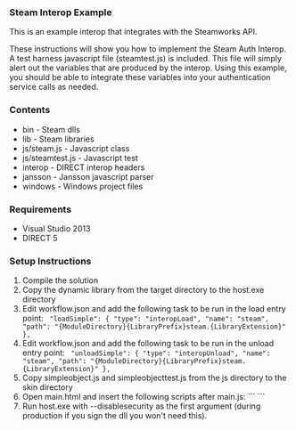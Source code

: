 ### Steam Interop Example

This is an example interop that integrates with the Steamworks API.

These instructions will show you how to implement the Steam Auth Interop. 
A test harness javascript file (steamtest.js) is included. 
This file will simply alert out the variables that are produced by the interop. 
Using this example, you should be able to integrate these variables into your authentication service calls as needed.

### Contents 

* bin - Steam dlls
* lib - Steam libraries
* js/steam.js - Javascript class
* js/steamtest.js - Javascript test
* interop - DIRECT interop headers
* jansson - Jansson javascript parser
* windows - Windows project files

### Requirements

* Visual Studio 2013
* DIRECT 5

### Setup Instructions

1. Compile the solution
2. Copy the dynamic library from the target directory to the host.exe directory
3. Edit workflow.json and add the following task to be run in the load entry point: ```
    "loadSimple": {
        "type": "interopLoad",
        "name": "steam",
        "path": "{ModuleDirectory}{LibraryPrefix}steam.{LibraryExtension}"
    },```
4. Edit workflow.json and add the following task to be run in the unload entry point: ```
    "unloadSimple": {
        "type": "interopUnload",
        "name": "steam",
        "path": "{ModuleDirectory}{LibraryPrefix}steam.{LibraryExtension}"
    },```
5. Copy simpleobject.js and simpleobjecttest.js from the js directory to the skin directory
6. Open main.html and insert the following scripts after main.js: ```
    <script src="steam.js" type="text/javascript"></script>
    <script src="steamtest.js" type="text/javascript"></script>```
7. Run host.exe with --disablesecurity as the first argument (during production if you sign the dll you won't need this).
